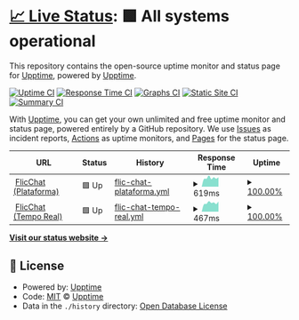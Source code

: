 # [📈 Live Status](https://demo.upptime.js.org): <!--live status--> **🟩 All systems operational**

This repository contains the open-source uptime monitor and status page for [Upptime](https://upptime.js.org), powered by [Upptime](https://github.com/upptime/upptime).

[![Uptime CI](https://github.com/flicchat/flicchat/workflows/Uptime%20CI/badge.svg)](https://github.com/flicchat/flicchat/actions?query=workflow%3A%22Uptime+CI%22)
[![Response Time CI](https://github.com/flicchat/flicchat/workflows/Response%20Time%20CI/badge.svg)](https://github.com/flicchat/flicchat/actions?query=workflow%3A%22Response+Time+CI%22)
[![Graphs CI](https://github.com/flicchat/flicchat/workflows/Graphs%20CI/badge.svg)](https://github.com/flicchat/flicchat/actions?query=workflow%3A%22Graphs+CI%22)
[![Static Site CI](https://github.com/flicchat/flicchat/workflows/Static%20Site%20CI/badge.svg)](https://github.com/flicchat/flicchat/actions?query=workflow%3A%22Static+Site+CI%22)
[![Summary CI](https://github.com/flicchat/flicchat/workflows/Summary%20CI/badge.svg)](https://github.com/flicchat/flicchat/actions?query=workflow%3A%22Summary+CI%22)

With [Upptime](https://upptime.js.org), you can get your own unlimited and free uptime monitor and status page, powered entirely by a GitHub repository. We use [Issues](https://github.com/upptime/upptime/issues) as incident reports, [Actions](https://github.com/flicchat/flicchat/actions) as uptime monitors, and [Pages](https://demo.upptime.js.org) for the status page.

<!--start: status pages-->
<!-- This summary is generated by Upptime (https://github.com/upptime/upptime) -->
<!-- Do not edit this manually, your changes will be overwritten -->
<!-- prettier-ignore -->
| URL | Status | History | Response Time | Uptime |
| --- | ------ | ------- | ------------- | ------ |
| <img alt="" src="https://icons.duckduckgo.com/ip3/app.flicchat.com.ico" height="13"> [FlicChat (Plataforma)](https://app.flicchat.com) | 🟩 Up | [flic-chat-plataforma.yml](https://github.com/flicchat/flicchat/commits/HEAD/history/flic-chat-plataforma.yml) | <details><summary><img alt="Response time graph" src="./graphs/flic-chat-plataforma/response-time-week.png" height="20"> 619ms</summary><br><a href="https://flicchat.github.io/flicchat/history/flic-chat-plataforma"><img alt="Response time 674" src="https://img.shields.io/endpoint?url=https%3A%2F%2Fraw.githubusercontent.com%2Fflicchat%2Fflicchat%2FHEAD%2Fapi%2Fflic-chat-plataforma%2Fresponse-time.json"></a><br><a href="https://flicchat.github.io/flicchat/history/flic-chat-plataforma"><img alt="24-hour response time 661" src="https://img.shields.io/endpoint?url=https%3A%2F%2Fraw.githubusercontent.com%2Fflicchat%2Fflicchat%2FHEAD%2Fapi%2Fflic-chat-plataforma%2Fresponse-time-day.json"></a><br><a href="https://flicchat.github.io/flicchat/history/flic-chat-plataforma"><img alt="7-day response time 619" src="https://img.shields.io/endpoint?url=https%3A%2F%2Fraw.githubusercontent.com%2Fflicchat%2Fflicchat%2FHEAD%2Fapi%2Fflic-chat-plataforma%2Fresponse-time-week.json"></a><br><a href="https://flicchat.github.io/flicchat/history/flic-chat-plataforma"><img alt="30-day response time 659" src="https://img.shields.io/endpoint?url=https%3A%2F%2Fraw.githubusercontent.com%2Fflicchat%2Fflicchat%2FHEAD%2Fapi%2Fflic-chat-plataforma%2Fresponse-time-month.json"></a><br><a href="https://flicchat.github.io/flicchat/history/flic-chat-plataforma"><img alt="1-year response time 674" src="https://img.shields.io/endpoint?url=https%3A%2F%2Fraw.githubusercontent.com%2Fflicchat%2Fflicchat%2FHEAD%2Fapi%2Fflic-chat-plataforma%2Fresponse-time-year.json"></a></details> | <details><summary><a href="https://flicchat.github.io/flicchat/history/flic-chat-plataforma">100.00%</a></summary><a href="https://flicchat.github.io/flicchat/history/flic-chat-plataforma"><img alt="All-time uptime 100.00%" src="https://img.shields.io/endpoint?url=https%3A%2F%2Fraw.githubusercontent.com%2Fflicchat%2Fflicchat%2FHEAD%2Fapi%2Fflic-chat-plataforma%2Fuptime.json"></a><br><a href="https://flicchat.github.io/flicchat/history/flic-chat-plataforma"><img alt="24-hour uptime 100.00%" src="https://img.shields.io/endpoint?url=https%3A%2F%2Fraw.githubusercontent.com%2Fflicchat%2Fflicchat%2FHEAD%2Fapi%2Fflic-chat-plataforma%2Fuptime-day.json"></a><br><a href="https://flicchat.github.io/flicchat/history/flic-chat-plataforma"><img alt="7-day uptime 100.00%" src="https://img.shields.io/endpoint?url=https%3A%2F%2Fraw.githubusercontent.com%2Fflicchat%2Fflicchat%2FHEAD%2Fapi%2Fflic-chat-plataforma%2Fuptime-week.json"></a><br><a href="https://flicchat.github.io/flicchat/history/flic-chat-plataforma"><img alt="30-day uptime 100.00%" src="https://img.shields.io/endpoint?url=https%3A%2F%2Fraw.githubusercontent.com%2Fflicchat%2Fflicchat%2FHEAD%2Fapi%2Fflic-chat-plataforma%2Fuptime-month.json"></a><br><a href="https://flicchat.github.io/flicchat/history/flic-chat-plataforma"><img alt="1-year uptime 100.00%" src="https://img.shields.io/endpoint?url=https%3A%2F%2Fraw.githubusercontent.com%2Fflicchat%2Fflicchat%2FHEAD%2Fapi%2Fflic-chat-plataforma%2Fuptime-year.json"></a></details>
| <img alt="" src="https://icons.duckduckgo.com/ip3/realtime.flicchat.com.ico" height="13"> [FlicChat (Tempo Real)](https://realtime.flicchat.com) | 🟩 Up | [flic-chat-tempo-real.yml](https://github.com/flicchat/flicchat/commits/HEAD/history/flic-chat-tempo-real.yml) | <details><summary><img alt="Response time graph" src="./graphs/flic-chat-tempo-real/response-time-week.png" height="20"> 467ms</summary><br><a href="https://flicchat.github.io/flicchat/history/flic-chat-tempo-real"><img alt="Response time 504" src="https://img.shields.io/endpoint?url=https%3A%2F%2Fraw.githubusercontent.com%2Fflicchat%2Fflicchat%2FHEAD%2Fapi%2Fflic-chat-tempo-real%2Fresponse-time.json"></a><br><a href="https://flicchat.github.io/flicchat/history/flic-chat-tempo-real"><img alt="24-hour response time 536" src="https://img.shields.io/endpoint?url=https%3A%2F%2Fraw.githubusercontent.com%2Fflicchat%2Fflicchat%2FHEAD%2Fapi%2Fflic-chat-tempo-real%2Fresponse-time-day.json"></a><br><a href="https://flicchat.github.io/flicchat/history/flic-chat-tempo-real"><img alt="7-day response time 467" src="https://img.shields.io/endpoint?url=https%3A%2F%2Fraw.githubusercontent.com%2Fflicchat%2Fflicchat%2FHEAD%2Fapi%2Fflic-chat-tempo-real%2Fresponse-time-week.json"></a><br><a href="https://flicchat.github.io/flicchat/history/flic-chat-tempo-real"><img alt="30-day response time 494" src="https://img.shields.io/endpoint?url=https%3A%2F%2Fraw.githubusercontent.com%2Fflicchat%2Fflicchat%2FHEAD%2Fapi%2Fflic-chat-tempo-real%2Fresponse-time-month.json"></a><br><a href="https://flicchat.github.io/flicchat/history/flic-chat-tempo-real"><img alt="1-year response time 505" src="https://img.shields.io/endpoint?url=https%3A%2F%2Fraw.githubusercontent.com%2Fflicchat%2Fflicchat%2FHEAD%2Fapi%2Fflic-chat-tempo-real%2Fresponse-time-year.json"></a></details> | <details><summary><a href="https://flicchat.github.io/flicchat/history/flic-chat-tempo-real">100.00%</a></summary><a href="https://flicchat.github.io/flicchat/history/flic-chat-tempo-real"><img alt="All-time uptime 99.99%" src="https://img.shields.io/endpoint?url=https%3A%2F%2Fraw.githubusercontent.com%2Fflicchat%2Fflicchat%2FHEAD%2Fapi%2Fflic-chat-tempo-real%2Fuptime.json"></a><br><a href="https://flicchat.github.io/flicchat/history/flic-chat-tempo-real"><img alt="24-hour uptime 100.00%" src="https://img.shields.io/endpoint?url=https%3A%2F%2Fraw.githubusercontent.com%2Fflicchat%2Fflicchat%2FHEAD%2Fapi%2Fflic-chat-tempo-real%2Fuptime-day.json"></a><br><a href="https://flicchat.github.io/flicchat/history/flic-chat-tempo-real"><img alt="7-day uptime 100.00%" src="https://img.shields.io/endpoint?url=https%3A%2F%2Fraw.githubusercontent.com%2Fflicchat%2Fflicchat%2FHEAD%2Fapi%2Fflic-chat-tempo-real%2Fuptime-week.json"></a><br><a href="https://flicchat.github.io/flicchat/history/flic-chat-tempo-real"><img alt="30-day uptime 100.00%" src="https://img.shields.io/endpoint?url=https%3A%2F%2Fraw.githubusercontent.com%2Fflicchat%2Fflicchat%2FHEAD%2Fapi%2Fflic-chat-tempo-real%2Fuptime-month.json"></a><br><a href="https://flicchat.github.io/flicchat/history/flic-chat-tempo-real"><img alt="1-year uptime 100.00%" src="https://img.shields.io/endpoint?url=https%3A%2F%2Fraw.githubusercontent.com%2Fflicchat%2Fflicchat%2FHEAD%2Fapi%2Fflic-chat-tempo-real%2Fuptime-year.json"></a></details>

<!--end: status pages-->

[**Visit our status website →**](https://demo.upptime.js.org)

## 📄 License

- Powered by: [Upptime](https://github.com/upptime/upptime)
- Code: [MIT](./LICENSE) © [Upptime](https://upptime.js.org)
- Data in the `./history` directory: [Open Database License](https://opendatacommons.org/licenses/odbl/1-0/)

